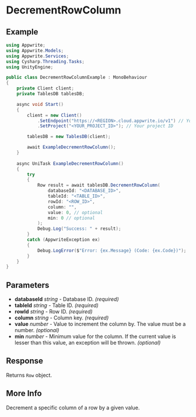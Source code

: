 # DecrementRowColumn

## Example

```csharp
using Appwrite;
using Appwrite.Models;
using Appwrite.Services;
using Cysharp.Threading.Tasks;
using UnityEngine;

public class DecrementRowColumnExample : MonoBehaviour
{
    private Client client;
    private TablesDB tablesDB;

    async void Start()
    {
        client = new Client()
            .SetEndpoint("https://<REGION>.cloud.appwrite.io/v1") // Your API Endpoint
            .SetProject("<YOUR_PROJECT_ID>"); // Your project ID

        tablesDB = new TablesDB(client);

        await ExampleDecrementRowColumn();
    }
    
    async UniTask ExampleDecrementRowColumn()
    {
        try
        {
            Row result = await tablesDB.DecrementRowColumn(
                databaseId: "<DATABASE_ID>",
                tableId: "<TABLE_ID>",
                rowId: "<ROW_ID>",
                column: "",
                value: 0, // optional
                min: 0 // optional
            );
            Debug.Log("Success: " + result);
        }
        catch (AppwriteException ex)
        {
            Debug.LogError($"Error: {ex.Message} (Code: {ex.Code})");
        }
    }
}
```

## Parameters

- **databaseId** *string* - Database ID. *(required)* 
- **tableId** *string* - Table ID. *(required)* 
- **rowId** *string* - Row ID. *(required)* 
- **column** *string* - Column key. *(required)* 
- **value** *number* - Value to increment the column by. The value must be a number. *(optional)*
- **min** *number* - Minimum value for the column. If the current value is lesser than this value, an exception will be thrown. *(optional)*

## Response

Returns `Row` object.
## More Info

Decrement a specific column of a row by a given value.
